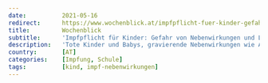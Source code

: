 ```yaml
---
date:          2021-05-16
redirect:      https://www.wochenblick.at/impfpflicht-fuer-kinder-gefahr-von-nebenwirkungen-und-langzeitfolgen/
title:         Wochenblick
subtitle:      'Impfpflicht für Kinder: Gefahr von Nebenwirkungen und Langzeitfolgen'
description:   'Tote Kinder und Babys, gravierende Nebenwirkungen wie Atemnot und Krampfanfälle sind im Zusammenhang mit Corona-Impfungen gemeldet. Dabei gibt es bei Kindern – anders als bei Erwachsenen – nicht einmal eine Notfallzulassung. Nächster Schritt: Ab Spätsommer soll eine Impfpflicht als Voraussetzung für den Schulbesuch kommen.'
country:       [AT]
categories:    [Impfung, Schule]
tags:          [kind, impf-nebenwirkungen]
---
```

